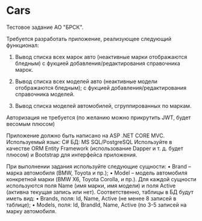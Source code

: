# Cars
Тестовое задание АО "БРСК".

Требуется разработать приложение, реализующее следующий функционал:

1. Вывод списка всех марок авто (неактивные марки отображаются бледным) с фукцией добавления/редактирования справочника марок.

2. Вывод списка всех моделей авто (неактивные модели отображаются бледным); с фукцией добавления/редактирования справочника моделей.

3. Вывод списка моделей автомобилей, сгруппированных по маркам.

Авторизация не требуется (по желанию можно прикрутить JWT, будет весомым плюсом)

Приложение должно быть написано на ASP .NET CORE MVC.
Используемый язык: C#
БД: MS SQL/PostgreSQL
Используйте в качестве ORM Entity Framework (использование Dapper и т. д.  будет плюсом) и Bootstrap для интерфейса приложения.

При выполнении задания используйте следующие сущности:
•	Brand – марка автомобиля (BMW, Toyota и пр.);
•	Model – модель автомобиля конкретной марки (BMW X6, Toyota Corolla, и пр.).
Для каждой сущности используются поля Name (имя марки, имя модели) и поля Active (активна текущая запись или нет).
Соответственно, таблицы в БД будут иметь вид:
•	Brands, поля: Id, Name, Active (не менее 8 записей в таблице);
•	Models, поля: Id, BrandId, Name, Active (по 3-5 записей на марку автомобиля.

